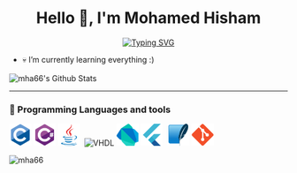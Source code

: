 
<!--
**mha66/mha66** is a ✨ _special_ ✨ repository because its `README.md` (this file) appears on your GitHub profile.

Here are some ideas to get you started:
- 🔭 I’m currently working on ...
- 🌱 I’m currently learning ...
- 👯 I’m looking to collaborate on ...
- 🤔 I’m looking for help with ...
- 💬 Ask me about ...
- 📫 How to reach me: ...
- 😄 Pronouns: ...
- ⚡ Fun fact: ...
-->
<h1 align="center">Hello 👀, I'm Mohamed Hisham</h1>
<div align="center"><a href="https://git.io/typing-svg"><img src="https://readme-typing-svg.demolab.com?font=Fira+Code&weight=500&size=21&pause=1000&color=969696&center=true&vCenter=true&random=true&width=435&lines=Computer+Engineer;" alt="Typing SVG" /></a></div>

- 💀 I’m currently learning everything :)
 
<img align="center" alt="mha66's Github Stats" src="https://github-readme-stats.vercel.app/api?username=mha66&show_icons=true&hide_border=true&count_private=true&bg_color=35,0b0c12,0e1535&title_color=969696&text_color=fff&icon_color=fff" />

<hr>

### 📓 Programming Languages and tools

<p>
<img src="https://raw.githubusercontent.com/devicons/devicon/master/icons/c/c-original.svg" alt="c" width="40" height="40" title="C"/>
<img src="https://raw.githubusercontent.com/devicons/devicon/master/icons/csharp/csharp-original.svg" alt="csharp" width="40" height="40" title="C#"/>
<img src="https://raw.githubusercontent.com/devicons/devicon/master/icons/java/java-original.svg" alt="java" width="40" height="40" title="Java"/> 
&nbsp;<img src="https://github.com/user-attachments/assets/729d932c-8f59-4690-be6a-3634be54aa68" alt="VHDL" width="40" height="40" title="VHDL"/> 
<img src="https://raw.githubusercontent.com/devicons/devicon/master/icons/dart/dart-original.svg" alt="dart" width="40" height="40" title="Dart"/>
<img src="https://raw.githubusercontent.com/devicons/devicon/master/icons/flutter/flutter-original.svg" alt="flutter" width="40" height="40" title="Flutter"/> 
&nbsp;<img src="https://raw.githubusercontent.com/devicons/devicon/master/icons/sqlite/sqlite-original.svg" alt="SQLite" width="40" height="40" title="SQLite"/> 
<img src="https://raw.githubusercontent.com/devicons/devicon/master/icons/git/git-original.svg" alt="git" width="40" height="40" title="Git"/> 

</p>

<p><img src="https://github-readme-stats.vercel.app/api/top-langs?username=mha66&show_icons=true&bg_color=35,0b0c12,0e1535&&color=0e75b6&title_color=969696&text_color=fff&count_private=true&hide_border=true&locale=en&layout=donut" alt="mha66" /></p>
